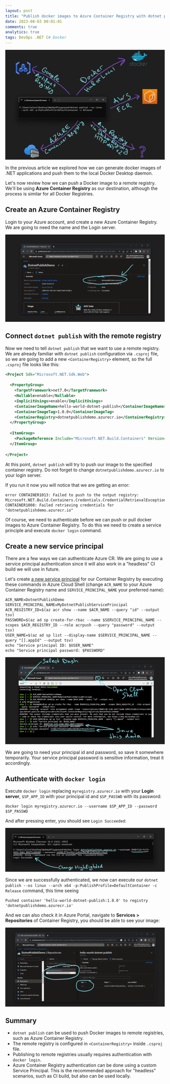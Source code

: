 ```yaml
---
layout: post
title: "Publish docker images to Azure Container Registry with dotnet publish"
date: 2023-08-03 00:01:01
comments: true
analytics: true
tags: DevOps .NET C# Docker
---
```


<img src='/public/images/dotnetCli/DotnetPublish.png' alt="dotnet publish command generating a docker image which can be send to AWS ECR, Azure Container Registry, Docker Hub, Google Code Artifacts etc."/>

In the previous article we explored how we can generate docker images of .NET applications and push them to the local Docker Desktop daemon.

Let's now review how we can push a Docker image to a remote registry. We'll be using **Azure Container Registry** as our destination, although the process is similar for all Docker Registries.
<br>

## Create an Azure Container Registry

Login to your Azure account, and create a new Azure Container Registry. We are going to need the name and the Login server.

<img src='/public/images/dotnetCli/AzureContainerRegistry.png' alt="azure container registry main screen"/>

## Connect `dotnet publish` with the remote registry

Now we need to tell `dotnet publish` that we want to use a remote registry. We are already familiar with `dotnet publish` configuration via `.csproj` file, so we are going to add a new `<ContainerRegistry>` element, so  the full `.csproj` file looks like this:

```xml
<Project Sdk="Microsoft.NET.Sdk.Web">

  <PropertyGroup>
    <TargetFramework>net7.0</TargetFramework>
    <Nullable>enable</Nullable>
    <ImplicitUsings>enable</ImplicitUsings>
    <ContainerImageName>hello-world-dotnet-publish</ContainerImageName>
    <ContainerImageTag>1.0.0</ContainerImageTag>
    <ContainerRegistry>dotnetpublishdemo.azurecr.io</ContainerRegistry>
  </PropertyGroup>

  <ItemGroup>
    <PackageReference Include="Microsoft.NET.Build.Containers" Version="7.0.306" />
  </ItemGroup>

</Project>
```

At this point, `dotnet publish` will try to push our image to the specified container registry. Do not forget to change `dotnetpublishdemo.azurecr.io` to your login server. 

If you run it now you will notice that we are getting an error:

```console
error CONTAINER1013: Failed to push to the output registry: Microsoft.NET.Build.Containers.Credentials.CredentialRetrievalException: CONTAINER1008: Failed retrieving credentials for "dotnetpublishdemo.azurecr.io"
```

Of course, we need to authenticate before we can push or pull docker images to Azure Container Registry. To do this we need to create a service principle and execute `docker login` command.

## Create a new service principal

There are a few ways we can authenticate Azure CR. We are going to use a service principal authentication since it will also work in a "headless" CI build we will use in future.

Let's create [a new service principal](https://learn.microsoft.com/en-us/azure/container-registry/container-registry-auth-service-principal) for our Container Registry by executing these commands in Azure Cloud Shell (change `ACR_NAME` to your Azure Container Registry name and `SERVICE_PRINCIPAL_NAME` your preferred name):

```
ACR_NAME=DotnetPublishDemo
SERVICE_PRINCIPAL_NAME=MyDotnetPublishServicePrincipal
ACR_REGISTRY_ID=$(az acr show --name $ACR_NAME --query "id" --output tsv)
PASSWORD=$(az ad sp create-for-rbac --name $SERVICE_PRINCIPAL_NAME --scopes $ACR_REGISTRY_ID --role acrpush --query "password" --output tsv)
USER_NAME=$(az ad sp list --display-name $SERVICE_PRINCIPAL_NAME --query "[].appId" --output tsv)
echo "Service principal ID: $USER_NAME"
echo "Service principal password: $PASSWORD"
```
<img src='/public/images/dotnetCli/AzureBashServicePrincipal.png' alt="creationg of azure container registry service principal"/>

We are going to need your principal id and password, so save it somewhere temporarily. Your service principal password is sensitive information, treat it accordingly.

## Authenticate with `docker login`

Execute `docker login` replacing `myregistry.azurecr.io` with your **Login server**, `$SP_APP_ID` with your principal id and `$SP_PASSWD` with its password:

```
docker login myregistry.azurecr.io --username $SP_APP_ID --password $SP_PASSWD
```

And after pressing enter, you should see `Login Succeeded`:

<img src='/public/images/dotnetCli/DockerLogin.png' alt="docker login executed against Azure Container Registry"/>

Since we are successfully authenticated, we now can execute our `dotnet publish --os linux --arch x64 -p:PublishProfile=DefaultContainer -c Release` command, this time seeing

```
Pushed container 'hello-world-dotnet-publish:1.0.0' to registry 'dotnetpublishdemo.azurecr.io'
```

And we can also check it in Azure Portal, navigate to **Services > Repositories** of Container Registry, you should be able to see your image:

<img src='/public/images/dotnetCli/AzureCRWithOurImage.png' alt="Azure Container Registry with newly pushed image"/>

## Summary

- `dotnet publish` can be used to push Docker images to remote registries, such as Azure Container Registry.
- The remote registry is configured in `<ContainerRegistry>` inside `.csproj` file.
- Publishing to remote registries usually requires authentication with `docker login`.
- Azure Container Registry authentication can be done using a custom Service Principal. This is the recommended approach for "headless" scenarios, such as CI build, but also can be used locally.








